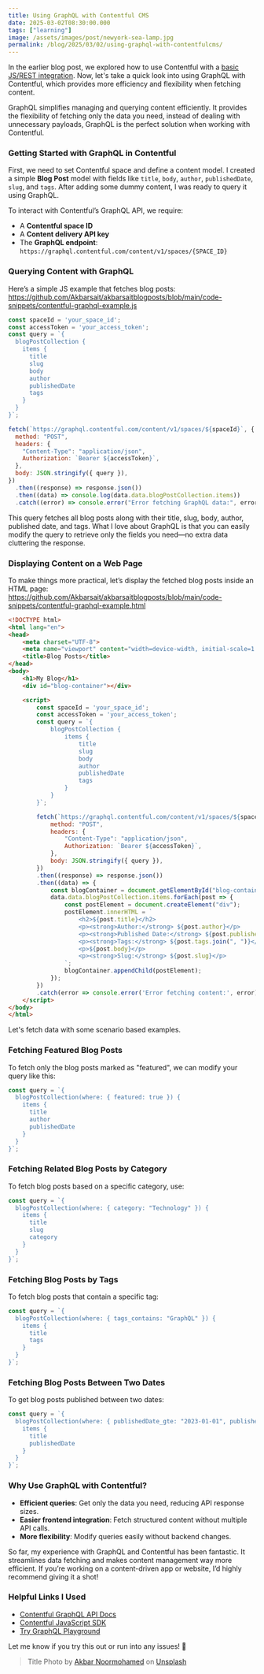 ```yaml
---
title: Using GraphQL with Contentful CMS
date: 2025-03-02T08:30:00.000
tags: ["learning"]
image: /assets/images/post/newyork-sea-lamp.jpg
permalink: /blog/2025/03/02/using-graphql-with-contentfulcms/
---
```


In the earlier blog post, we explored how to use Contentful with a [basic JS/REST integration](/blog/2025/02/09/exploring-and-getting-started-with-contentfulcms/). Now, let's take a quick look into using GraphQL with Contentful, which provides more efficiency and flexibility when fetching content.

GraphQL simplifies managing and querying content efficiently. It provides the flexibility of fetching only the data you need, instead of dealing with unnecessary payloads, GraphQL is the perfect solution when working with Contentful.

### Getting Started with GraphQL in Contentful

First, we need to set Contentful space and define a content model. I created a simple **Blog Post** model with fields like `title`, `body`, `author`, `publishedDate`, `slug`, and `tags`. After adding some dummy content, I was ready to query it using GraphQL.

To interact with Contentful’s GraphQL API, we require:

- A **Contentful space ID**
- A **Content delivery API key**
- The **GraphQL endpoint**: `https://graphql.contentful.com/content/v1/spaces/{SPACE_ID}`

### Querying Content with GraphQL

Here’s a simple JS example that fetches blog posts: https://github.com/Akbarsait/akbarsaitblogposts/blob/main/code-snippets/contentful-graphql-example.js

```javascript
const spaceId = 'your_space_id';
const accessToken = 'your_access_token';
const query = `{
  blogPostCollection {
    items {
      title
      slug
      body
      author
      publishedDate
      tags
    }
  }
}`;

fetch(`https://graphql.contentful.com/content/v1/spaces/${spaceId}`, {
  method: "POST",
  headers: {
    "Content-Type": "application/json",
    Authorization: `Bearer ${accessToken}`,
  },
  body: JSON.stringify({ query }),
})
  .then((response) => response.json())
  .then((data) => console.log(data.data.blogPostCollection.items))
  .catch((error) => console.error("Error fetching GraphQL data:", error));
```

This query fetches all blog posts along with their title, slug, body, author, published date, and tags. What I love about GraphQL is that you can easily modify the query to retrieve only the fields you need—no extra data cluttering the response.

### Displaying Content on a Web Page

To make things more practical, let’s display the fetched blog posts inside an HTML page: https://github.com/Akbarsait/akbarsaitblogposts/blob/main/code-snippets/contentful-graphql-example.html

```html
<!DOCTYPE html>
<html lang="en">
<head>
    <meta charset="UTF-8">
    <meta name="viewport" content="width=device-width, initial-scale=1.0">
    <title>Blog Posts</title>
</head>
<body>
    <h1>My Blog</h1>
    <div id="blog-container"></div>

    <script>
        const spaceId = 'your_space_id';
        const accessToken = 'your_access_token';
        const query = `{
            blogPostCollection {
                items {
                    title
                    slug
                    body
                    author
                    publishedDate
                    tags
                }
            }
        }`;

        fetch(`https://graphql.contentful.com/content/v1/spaces/${spaceId}`, {
            method: "POST",
            headers: {
                "Content-Type": "application/json",
                Authorization: `Bearer ${accessToken}`,
            },
            body: JSON.stringify({ query }),
        })
        .then((response) => response.json())
        .then((data) => {
            const blogContainer = document.getElementById("blog-container");
            data.data.blogPostCollection.items.forEach(post => {
                const postElement = document.createElement("div");
                postElement.innerHTML = `
                    <h2>${post.title}</h2>
                    <p><strong>Author:</strong> ${post.author}</p>
                    <p><strong>Published Date:</strong> ${post.publishedDate}</p>
                    <p><strong>Tags:</strong> ${post.tags.join(", ")}</p>
                    <p>${post.body}</p>
                    <p><strong>Slug:</strong> ${post.slug}</p>
                `;
                blogContainer.appendChild(postElement);
            });
        })
        .catch(error => console.error('Error fetching content:', error));
    </script>
</body>
</html>
```

Let's fetch data with some scenario based examples. 

### Fetching Featured Blog Posts
To fetch only the blog posts marked as "featured", we can modify your query like this:

```javascript
const query = `{
  blogPostCollection(where: { featured: true }) {
    items {
      title
      author
      publishedDate
    }
  }
}`;
```

### Fetching Related Blog Posts by Category
To fetch blog posts based on a specific category, use:

```javascript
const query = `{
  blogPostCollection(where: { category: "Technology" }) {
    items {
      title
      slug
      category
    }
  }
}`;
```

### Fetching Blog Posts by Tags
To fetch blog posts that contain a specific tag:

```javascript
const query = `{
  blogPostCollection(where: { tags_contains: "GraphQL" }) {
    items {
      title
      tags
    }
  }
}`;
```

### Fetching Blog Posts Between Two Dates
To get blog posts published between two dates:

```javascript
const query = `{
  blogPostCollection(where: { publishedDate_gte: "2023-01-01", publishedDate_lte: "2023-12-31" }) {
    items {
      title
      publishedDate
    }
  }
}`;
```

### Why Use GraphQL with Contentful?

- **Efficient queries**: Get only the data you need, reducing API response sizes.
- **Easier frontend integration**: Fetch structured content without multiple API calls.
- **More flexibility**: Modify queries easily without backend changes.

So far, my experience with GraphQL and Contentful has been fantastic. It streamlines data fetching and makes content management way more efficient. If you’re working on a content-driven app or website, I’d highly recommend giving it a shot!

### Helpful Links I Used

- [Contentful GraphQL API Docs](https://www.contentful.com/developers/docs/references/graphql/)
- [Contentful JavaScript SDK](https://github.com/contentful/contentful.js)
- [Try GraphQL Playground](https://graphql.contentful.com/content/v1/spaces/your_space_id/explore?access_token=your_access_token)

Let me know if you try this out or run into any issues! 🚀

> Title Photo by <a href="https://unsplash.com/@akbarsait?utm_content=creditCopyText&utm_medium=referral&utm_source=unsplash">Akbar Noormohamed</a> on <a href="https://unsplash.com/photos/_HFzvEaJAbI">Unsplash</a>